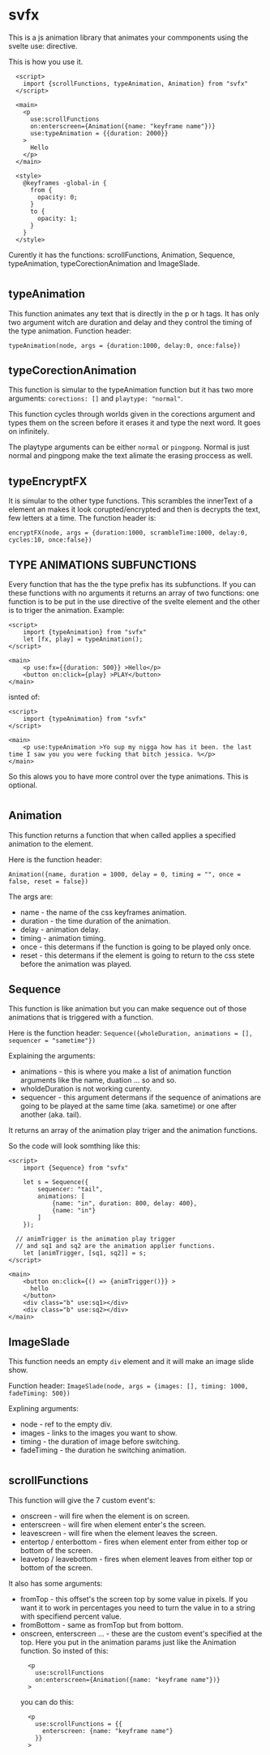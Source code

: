 # svfx

This is a js animation library that animates your commponents using the svelte use: directive.

This is how you use it.

```
  <script>
    import {scrollFunctions, typeAnimation, Animation} from "svfx"
  </script>

  <main>
    <p 
      use:scrollFunctions
      on:enterscreen={Animation({name: "keyframe name"})}
      use:typeAnimation = {{duration: 2000}}
    >
      Hello
    </p>
  </main>

  <style>
    @keyframes -global-in {
      from {
        opacity: 0;
      }
      to {
        opacity: 1;
      }
    }
  </style>
```

Curently it has the functions: scrollFunctions, Animation, Sequence, typeAnimation, typeCorectionAnimation and ImageSlade.

#
## typeAnimation

This function animates any text that is directly in the p or h tags.
It has only two argument witch are duration and delay and they control the timing of the type animation.
Function header:

`typeAnimation(node, args = {duration:1000, delay:0, once:false})`

## typeCorectionAnimation

This function is simular to the typeAnimation function but it has two more arguments: `corections: []`  and  `playtype: "normal"`.

This function cycles through worlds given in the corections argument and types them on the screen before it erases it and type the next word. It goes on infinitely. 

The playtype arguments can be either `normal` or `pingpong`. Normal is just normal and pingpong make the text alimate the erasing proccess as well.

## typeEncryptFX 
It is simular to the other type functions.
This scrambles the innerText of a element an makes it look corupted/encrypted and then is decrypts the text, few letters at a time. The function header is:

`encryptFX(node, args = {duration:1000, scrambleTime:1000, delay:0, cycles:10, once:false})`

## TYPE ANIMATIONS SUBFUNCTIONS

Every function that has the the type prefix has its subfunctions. If you can these functions with no arguments it returns an array of two functions: one function is to be put in the use directive of the svelte element and the other is to triger the animation. Example:

```
<script>
	import {typeAnimation} from "svfx"
	let [fx, play] = typeAnimation();
</script>

<main>
	<p use:fx={{duration: 500}} >Hello</p>
	<button on:click={play} >PLAY</button>
</main>
```

isnted of:

```
<script>
	import {typeAnimation} from "svfx"
</script>

<main>
	<p use:typeAnimation >Yo sup my nigga how has it been. the last time I saw you you were fucking that bitch jessica. %</p>
</main>
```

So this alows you to have more control over the type animations. This is optional.

#

## Animation

This function returns a function that when called applies a specified animation to the element.

Here is the function header: 

`Animation({name, duration = 1000, delay = 0, timing = "", once = false, reset = false})`

The args are:
 - name - the name of the css keyframes animation.
 - duration - the time duration of the animation.
 - delay - animation delay.
 - timing - animation timing.
 - once - this determans if the function is going to be played only once.
 - reset - this determans if the element is going to return to the css stete before the animation was played.

## Sequence

This function is like animation but you can make sequence out of those animations that is triggered with a function.

Here is the function header: `Sequence({wholeDuration, animations = [], sequencer = "sametime"})`

Explaining the arguments:
  - animations - this is where you make a list of animation function arguments like the name, duation ... so and so.
  - wholdeDuration is not working curenty.
  - sequencer - this argument determans if the sequence of animations are going to be played at the same time (aka. sametime) or one after another (aka. tail).

It returns an array of the animation play triger and the animation functions.

So the code will look somthing like this:
```
<script>
	import {Sequence} from "svfx"

	let s = Sequence({
		sequencer: "tail", 
		animations: [
			{name: "in", duration: 800, delay: 400}, 
			{name: "in"}
		]
	});

  // animTrigger is the animation play trigger 
  // and sq1 and sq2 are the animation applier functions.
	let [animTrigger, [sq1, sq2]] = s;
</script>

<main>
	<button on:click={() => {animTrigger()}} >
      hello
    </button>
	<div class="b" use:sq1></div>
	<div class="b" use:sq2></div>
</main>
```

## ImageSlade

This function needs an empty `div` element and it will make an image slide show.

Function header: 
`ImageSlade(node, args = {images: [], timing: 1000, fadeTiming: 500})`

Explining arguments:
  - node - ref to the empty div.
  - images - links to the images you want to show.
  - timing - the duration of image before switching.
  - fadeTiming - the duration he switching animation. 

#
## scrollFunctions

This function will give the 7 custom event's: 
  - onscreen - will fire when the element is on screen.
  - enterscreen - will fire when element enter's the screen.
  - leavescreen - will fire when the element leaves the screen.
  - entertop / enterbottom - fires when element enter from either top or bottom of the screen.
  - leavetop / leavebottom - fires when element leaves from either top or bottom of the screen.

It also has some arguments: 
  - fromTop - this offset's the screen top by some value in pixels. If you want it to work in percentages you need to turn the value in to a string with specifiend percent value. 
  - fromBottom - same as fromTop but from bottom.
  - onscreen, enterscreen ... - these are the custom event's specified at the top. Here you put in the animation params just like the Animation function. So insted of this:
    ```
      <p 
        use:scrollFunctions
        on:enterscreen={Animation({name: "keyframe name"})}
      >
    ```
    you can do this:
    ```
      <p 
        use:scrollFunctions = {{
          enterscreen: {name: "keyframe name"}
        }}
      >
    ```
